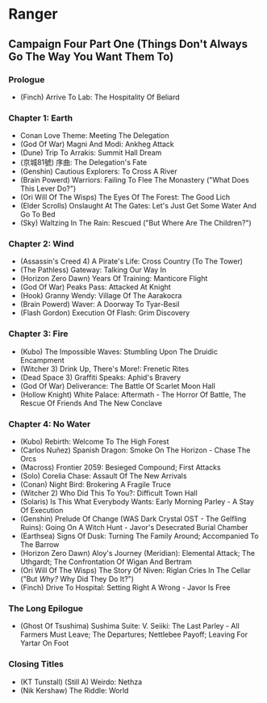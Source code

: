 # Ranger
## Campaign Four Part One (Things Don't Always Go The Way You Want Them To)
### Prologue

* (Finch) Arrive To Lab: The Hospitality Of Beliard

### Chapter 1: Earth

* Conan Love Theme: Meeting The Delegation
* (God Of War) Magni And Modi: Ankheg Attack
* (Dune) Trip To Arrakis: Summit Hall Dream
* (京城81號) 序曲: The Delegation's Fate
* (Genshin) Cautious Explorers: To Cross A River
* (Brain Powerd) Warriors: Failing To Flee The Monastery ("What Does This Lever Do?")
* (Ori Will Of The Wisps) The Eyes Of The Forest: The Good Lich
* (Elder Scrolls) Onslaught At The Gates: Let's Just Get Some Water And Go To Bed
* (Sky) Waltzing In The Rain: Rescued ("But Where Are The Children?")

### Chapter 2: Wind

* (Assassin's Creed 4) A Pirate's Life: Cross Country (To The Tower)
* (The Pathless) Gateway: Talking Our Way In
* (Horizon Zero Dawn) Years Of Training: Manticore Flight
* (God Of War) Peaks Pass: Attacked At Knight
* (Hook) Granny Wendy: Village Of The Aarakocra
* (Brain Powerd) Waver: A Doorway To Tyar-Besil
* (Flash Gordon) Execution Of Flash: Grim Discovery

### Chapter 3: Fire

* (Kubo) The Impossible Waves: Stumbling Upon The Druidic Encampment
* (Witcher 3) Drink Up, There's More!: Frenetic Rites
* (Dead Space 3) Graffiti Speaks: Aphid's Bravery
* (God Of War) Deliverance: The Battle Of Scarlet Moon Hall
* (Hollow Knight) White Palace: Aftermath - The Horror Of Battle, The Rescue Of Friends And The New Conclave

### Chapter 4: No Water

* (Kubo) Rebirth: Welcome To The High Forest
* (Carlos Nuñez) Spanish Dragon: Smoke On The Horizon - Chase The Orcs
* (Macross) Frontier 2059: Besieged Compound; First Attacks
* (Solo) Corelia Chase: Assault Of The New Arrivals
* (Conan) Night Bird: Brokering A Fragile Truce
* (Witcher 2) Who Did This To You?: Difficult Town Hall
* (Solaris) Is This What Everybody Wants: Early Morning Parley - A Stay Of Execution
* (Genshin) Prelude Of Change (WAS Dark Crystal OST - The Gelfling Ruins): Going On A Witch Hunt - Javor's Desecrated Burial Chamber
* (Earthsea) Signs Of Dusk: Turning The Family Around; Accompanied To The Barrow
* (Horizon Zero Dawn) Aloy's Journey (Meridian): Elemental Attack; The Uthgardt; The Confrontation Of Wigan And Bertram
* (Ori Will Of The Wisps) The Story Of Niven: Riglan Cries In The Cellar ("But *Why?* Why Did They Do It?")
* (Finch) Drive To Hospital: Setting Right A Wrong - Javor Is Free

### The Long Epilogue

* (Ghost Of Tsushima) Sushima Suite: V. Seiiki: The Last Parley - All Farmers Must Leave; The Departures; Nettlebee Payoff; Leaving For Yartar On Foot

### Closing Titles

* (KT Tunstall) (Still A) Weirdo: Nethza
* (Nik Kershaw) The Riddle: World
